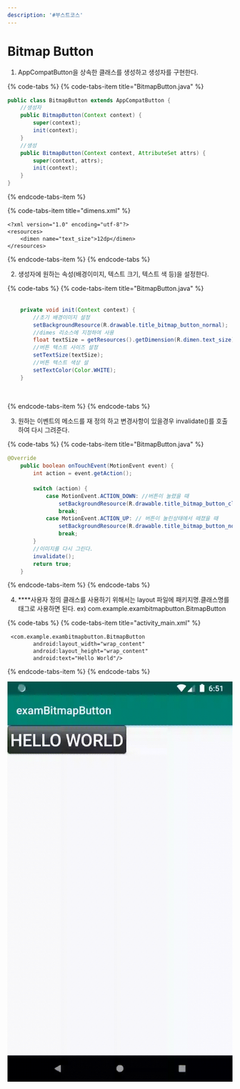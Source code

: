 ```yaml
---
description: '#부스트코스'
---
```


# Bitmap Button

1. AppCompatButton을 상속한 클래스를 생성하고 생성자를 구현한다.

{% code-tabs %}
{% code-tabs-item title="BitmapButton.java" %}
```java
public class BitmapButton extends AppCompatButton {
    //생성자
    public BitmapButton(Context context) {
        super(context);
        init(context);
    }
    //생성    
    public BitmapButton(Context context, AttributeSet attrs) {
        super(context, attrs);
        init(context);
    }
}

```
{% endcode-tabs-item %}

{% code-tabs-item title="dimens.xml" %}
```markup
<?xml version="1.0" encoding="utf-8"?>
<resources>
    <dimen name="text_size">12dp</dimen>
</resources>

```
{% endcode-tabs-item %}
{% endcode-tabs %}

  2. 생성자에 원하는 속성\(배경이미지, 텍스트 크기, 텍스트 색 등\)을 설정한다.

{% code-tabs %}
{% code-tabs-item title="BitmapButton.java" %}
```java

    private void init(Context context) {
        //초기 배경이미지 설정 
        setBackgroundResource(R.drawable.title_bitmap_button_normal);
        //dimes 리소스에 지정하여 사용 
        float textSize = getResources().getDimension(R.dimen.text_size);
        //버튼 텍스트 사이즈 설정 
        setTextSize(textSize);
        //버튼 텍스트 색상 설
        setTextColor(Color.WHITE);
    }

    
```
{% endcode-tabs-item %}
{% endcode-tabs %}

  3. 원하는 이벤트의 메소드를 재 정의 하고 변경사항이 있을경우 invalidate\(\)를 호출하여 다시 그려준다.

{% code-tabs %}
{% code-tabs-item title="BitmapButton.java" %}
```java
@Override
    public boolean onTouchEvent(MotionEvent event) {
        int action = event.getAction();

        switch (action) {
            case MotionEvent.ACTION_DOWN: //버튼이 눌렸을 때 
                setBackgroundResource(R.drawable.title_bitmap_button_clicked);
                break;
            case MotionEvent.ACTION_UP: // 버튼이 눌린상태에서 떼졌을 때
                setBackgroundResource(R.drawable.title_bitmap_button_normal);
                break;
        }
        //이미지를 다시 그린다.
        invalidate();
        return true;
    }
```
{% endcode-tabs-item %}
{% endcode-tabs %}

  4. ****사용자 정의 클래스를 사용하기 위해서는 layout 파일에 패키지명.클래스명를 태그로 사용하면 된다.    ex\) com.example.exambitmapbutton.BitmapButton

{% code-tabs %}
{% code-tabs-item title="activity\_main.xml" %}
```markup
 <com.example.exambitmapbutton.BitmapButton
        android:layout_width="wrap_content"
        android:layout_height="wrap_content"
        android:text="Hello World"/>
```
{% endcode-tabs-item %}
{% endcode-tabs %}

![](../.gitbook/assets/bitmapbutton.gif)

